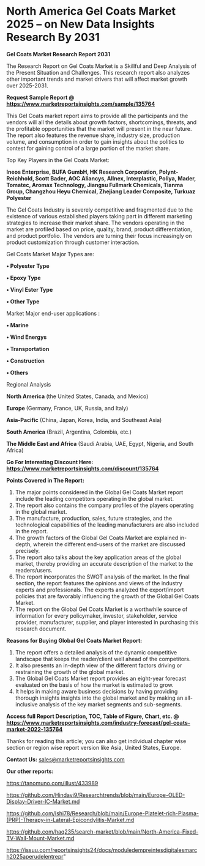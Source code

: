 # North America Gel Coats Market 2025 – on New Data Insights Research By 2031

<strong>Gel Coats Market Research Report 2031</strong>

The Research Report on Gel Coats Market is a Skillful and Deep Analysis of the Present Situation and Challenges. This research report also analyzes other important trends and market drivers that will affect market growth over 2025-2031.

<strong>Request Sample Report @ <a href=https://www.marketreportsinsights.com/sample/135764>https://www.marketreportsinsights.com/sample/135764</a></strong>

This Gel Coats market report aims to provide all the participants and the vendors will all the details about growth factors, shortcomings, threats, and the profitable opportunities that the market will present in the near future. The report also features the revenue share, industry size, production volume, and consumption in order to gain insights about the politics to contest for gaining control of a large portion of the market share.

Top Key Players in the Gel Coats Market:

<strong>Ineos Enterprise, BUFA GumbH, HK Research Corporation, Polynt-Reichhold, Scott Bader, AOC Aliancys, Allnex, Interplastic, Poliya, Mader, Tomatec, Aromax Technology, Jiangsu Fullmark Chemicals, Tianma Group, Changzhou Heyu Chemical, Zhejiang Leader Composite, Turkuaz Polyester</strong>

The Gel Coats Industry is severely competitive and fragmented due to the existence of various established players taking part in different marketing strategies to increase their market share. The vendors operating in the market are profiled based on price, quality, brand, product differentiation, and product portfolio. The vendors are turning their focus increasingly on product customization through customer interaction.

Gel Coats Market Major Types are:

<strong>• Polyester Type

• Epoxy Type

• Vinyl Ester Type

• Other Type</strong>

Market Major end-user applications :

<strong>• Marine

• Wind Energys

• Transportation

• Construction

• Others</strong>

Regional Analysis

</u><strong><b>North America</b></strong> (the United States, Canada, and Mexico)

<strong><b>Europe </b></strong>(Germany, France, UK, Russia, and Italy)

<strong><b>Asia-Pacific</b></strong> (China, Japan, Korea, India, and Southeast Asia)

<strong><b>South America</b></strong> (Brazil, Argentina, Colombia, etc.)

<strong><b>The Middle East and Africa</b></strong> (Saudi Arabia, UAE, Egypt, Nigeria, and South Africa)

<strong>Go For Interesting Discount Here: <a href=https://www.marketreportsinsights.com/discount/135764>https://www.marketreportsinsights.com/discount/135764</a></strong>

<strong>Points Covered in The Report:</strong>
<ol>
  <li>The major points considered in the Global Gel Coats Market report include the leading competitors operating in the global market.</li>
  <li>The report also contains the company profiles of the players operating in the global market.</li>
  <li>The manufacture, production, sales, future strategies, and the technological capabilities of the leading manufacturers are also included in the report.</li>
  <li>The growth factors of the Global Gel Coats Market are explained in-depth, wherein the different end-users of the market are discussed precisely.</li>
  <li>The report also talks about the key application areas of the global market, thereby providing an accurate description of the market to the readers/users.</li>
  <li>The report incorporates the SWOT analysis of the market. In the final section, the report features the opinions and views of the industry experts and professionals. The experts analyzed the export/import policies that are favorably influencing the growth of the Global Gel Coats Market.</li>
  <li>The report on the Global Gel Coats Market is a worthwhile source of information for every policymaker, investor, stakeholder, service provider, manufacturer, supplier, and player interested in purchasing this research document.</li>
</ol>
<strong>Reasons for Buying Global Gel Coats Market Report:</strong>

<ol>
  <li>The report offers a detailed analysis of the dynamic competitive landscape that keeps the reader/client well ahead of the competitors.</li>
  <li>It also presents an in-depth view of the different factors driving or restraining the growth of the global market.</li>
  <li>The Global Gel Coats Market report provides an eight-year forecast evaluated on the basis of how the market is estimated to grow.</li>
  <li>It helps in making aware business decisions by having providing thorough insights insights into the global market and by making an all-inclusive analysis of the key market segments and sub-segments.</li>
</ol>
<strong>Access full Report Description, TOC, Table of Figure, Chart, etc. @ <a href=https://www.marketreportsinsights.com/industry-forecast/gel-coats-market-2022-135764>https://www.marketreportsinsights.com/industry-forecast/gel-coats-market-2022-135764</a></strong>


Thanks for reading this article; you can also get individual chapter wise section or region wise report version like Asia, United States, Europe.

<strong>Contact Us:</strong>
sales@marketreportsinsights.com

<strong>Our other reports:</strong>

<a href=https://tanomuno.com/illust/433989>https://tanomuno.com/illust/433989</a>

<a href=https://github.com/Hindavi9/Researchtrends/blob/main/Europe-OLED-Display-Driver-IC-Market.md>https://github.com/Hindavi9/Researchtrends/blob/main/Europe-OLED-Display-Driver-IC-Market.md</a>

<a href=https://github.com/Ishi78/Research/blob/main/Europe-Platelet-rich-Plasma-(PRP)-Therapy-in-Lateral-Epicondylitis-Market.md>https://github.com/Ishi78/Research/blob/main/Europe-Platelet-rich-Plasma-(PRP)-Therapy-in-Lateral-Epicondylitis-Market.md</a>

<a href=https://github.com/haq235/search-market/blob/main/North-America-Fixed-TV-Wall-Mount-Market.md>https://github.com/haq235/search-market/blob/main/North-America-Fixed-TV-Wall-Mount-Market.md</a>

<a href=https://issuu.com/reportsinsights24/docs/moduledempreintesdigitalesmarch2025aperudelentrepr>https://issuu.com/reportsinsights24/docs/moduledempreintesdigitalesmarch2025aperudelentrepr</a>"
